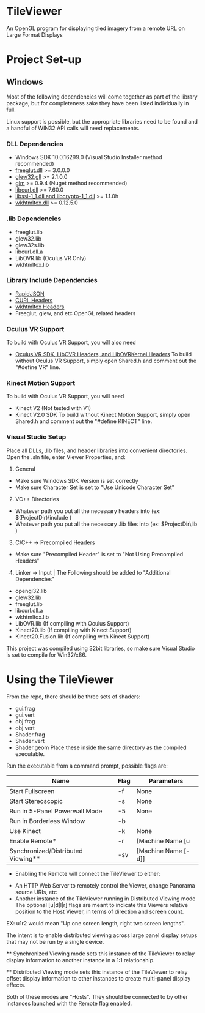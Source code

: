 # TileViewer
An OpenGL program for displaying tiled imagery from a remote URL on Large Format Displays


# Project Set-up

## Windows
Most of the following dependencies will come together as part of the library package, but for completeness sake they have been listed individually in full.

Linux support is possible, but the appropriate libraries need to be found and a handful of WIN32 API calls will need replacements.

### DLL Dependencies
- Windows SDK 10.0.16299.0 (Visual Studio Installer method recommended)
- [freeglut.dll](http://freeglut.sourceforge.net/index.php#download) >= 3.0.0.0
- [glew32.gll](http://glew.sourceforge.net/) >= 2.1.0.0
- [glm](https://github.com/g-truc/glm) >= 0.9.4 (Nuget method recommended)
- [libcurl.dll](https://curl.haxx.se/download.html) >= 7.60.0
- [libssl-1_1.dll and libcrypto-1_1.dll](http://wiki.overbyte.eu/wiki/index.php/ICS_Download) >= 1.1.0h
- [wkhtmltox.dll](https://wkhtmltopdf.org/) >= 0.12.5.0

### .lib Dependencies
- freeglut.lib
- glew32.lib
- glew32s.lib
- libcurl.dll.a
- LibOVR.lib (Oculus VR Only)
- wkhtmltox.lib

### Library Include Dependencies
- [RapidJSON](https://github.com/Tencent/rapidjson)
- [CURL Headers](https://curl.haxx.se/download.html)
- [wkhtmltox Headers](https://wkhtmltopdf.org/)
- Freeglut, glew, and etc OpenGL related headers

### Oculus VR Support
To build with Oculus VR Support, you will also need 
- [Oculus VR SDK, LibOVR Headers, and LibOVRKernel Headers](https://developer.oculus.com/downloads/package/oculus-sdk-for-windows/)
To build without Oculus VR Support, simply open Shared.h and comment out the "#define VR" line.

### Kinect Motion Support
To build with Oculus VR Support, you will need
- Kinect V2 (Not tested with V1)
- Kinect V2.0 SDK
To build without Kinect Motion Support, simply open Shared.h and comment out the "#define KINECT" line.


### Visual Studio Setup

Place all DLLs, .lib files, and header libraries into convenient directories.
Open the .sln file, enter Viewer Properties, and:
1. General
- Make sure Windows SDK Version is set correctly
- Make sure Character Set is set to "Use Unicode Character Set"
2. VC++ Directories
- Whatever path you put all the necessary headers into (ex: $(ProjectDir)\include )
- Whatever path you put all the necessary .lib files into (ex: $ProjectDir\lib )
3. C/C++ -> Precompiled Headers
- Make sure "Precompiled Header" is set to "Not Using Precompiled Headers"
4. Linker -> Input | The Following should be added to "Additional Dependencies"
- opengl32.lib
- glew32.lib 
- freeglut.lib 
- libcurl.dll.a 
- wkhtmltox.lib
- LibOVR.lib (If compiling with Oculus Support)
- Kinect20.lib (If compiling with Kinect Support)
- Kinect20.Fusion.lib (If compiling with Kinect Support)

This project was compiled using 32bit libraries, so make sure Visual Studio is set to compile for Win32/x86.

# Using the TileViewer
From the repo, there should be three sets of shaders:
- gui.frag
- gui.vert
- obj.frag
- obj.vert
- Shader.frag
- Shader.vert
- Shader.geom
Place these inside the same directory as the compiled executable.

Run the executable from a command prompt, possible flags are:

| Name | Flag | Parameters |
| ---- | ---- | ---------- |
| Start Fullscreen | -f | None |
| Start Stereoscopic | -s | None |
| Run in 5-Panel Powerwall Mode | -5 | None |
| Run in Borderless Window | -b | <Width> <Height> |
| Use Kinect | -k | None |
| Enable Remote* | -r | <Server IP> <Server Port> [Machine Name [u|d|l|r]] |
| Synchronized/Distributed Viewing** | -sv | <Host IP> <Port> [Machine Name [-d]] |

* Enabling the Remote will connect the TileViewer to either: 
- An HTTP Web Server to remotely control the Viewer, change Panorama source URIs, etc
- Another instance of the TileViewer running in Distributed Viewing mode
The optional [u|d|l|r] flags are meant to indicate this Viewers relative position to the Host Viewer, in terms of direction and screen count.

EX: u1r2 would mean "Up one screen length, right two screen lengths".

The intent is to enable distributed viewing across large panel display setups that may not be run by a single device.

** Synchronized Viewing mode sets this instance of the TileViewer to relay display information to another instance in a 1:1 relationship.

** Distributed Viewing mode sets this instance of the TileViewer to relay offset display information to other instances to create multi-panel display effects.

Both of these modes are "Hosts".  They should be connected to by other instances launched with the Remote flag enabled.